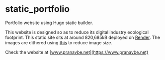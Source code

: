 # static_portfolio

Portfolio website using Hugo static builder.

This website is designed so as to reduce its digital industry ecological footprint. This static site sits at around 820,685kB deployed on [Render](https://www.render.com). The images are dithered using [this](https://ditherit.com) to reduce image size.

Check the website at [www.pranavbe.net](https://www.pranavbe.net)

